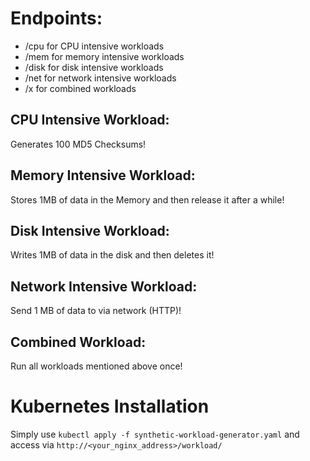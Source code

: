 # Endpoints:
* /cpu for CPU intensive workloads
* /mem for memory intensive workloads
* /disk for disk intensive workloads
* /net for network intensive workloads
* /x for combined workloads


## CPU Intensive Workload: 
Generates 100 MD5 Checksums!

## Memory Intensive Workload: 
Stores 1MB of data in the Memory and then release it after a while!
## Disk Intensive Workload: 
Writes 1MB of data in the disk and then deletes it!
## Network Intensive Workload: 
Send 1 MB of data to via network (HTTP)!
## Combined Workload: 
Run all workloads mentioned above once!

# Kubernetes Installation
Simply use `kubectl apply -f synthetic-workload-generator.yaml` and access via `http://<your_nginx_address>/workload/`
